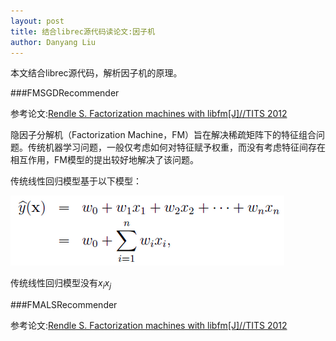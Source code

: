 ```yaml
---
layout: post
title: 结合librec源代码读论文:因子机
author: Danyang Liu
---
```


本文结合librec源代码，解析因子机的原理。

###FMSGDRecommender

参考论文:[Rendle S. Factorization machines with libfm[J]//TITS 2012
](https://dl.acm.org/citation.cfm?id=2168771)

隐因子分解机（Factorization Machine，FM）旨在解决稀疏矩阵下的特征组合问题。传统机器学习问题，一般仅考虑如何对特征赋予权重，而没有考虑特征间存在相互作用，FM模型的提出较好地解决了该问题。

传统线性回归模型基于以下模型：

![1](../images/alg/fm/fm1.png)

传统线性回归模型没有$x_i x_j$





###FMALSRecommender

参考论文:[Rendle S. Factorization machines with libfm[J]//TITS 2012
](https://dl.acm.org/citation.cfm?id=2168771)
